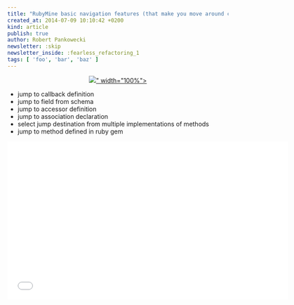 ```yaml
---
title: "RubyMine basic navigation features (that make you move around code fast)"
created_at: 2014-07-09 10:10:42 +0200
kind: article
publish: true
author: Robert Pankowecki
newsletter: :skip
newsletter_inside: :fearless_refactoring_1
tags: [ 'foo', 'bar', 'baz' ]
---
```


<p>
  <a href="https://www.youtube.com/watch?v=uRh2uetV4_I">
    <figure align="center">
      <img src="<%= src_fit("rubymine/navigation-features2.jpg") %>" width="100%">
    </figure>
  </a>
</p>

* jump to callback definition
* jump to field from schema
* jump to accessor definition
* jump to association declaration
* select jump destination from multiple implementations of methods
* jump to method defined in ruby gem

<!-- more -->

<iframe width="640" height="360" src="//www.youtube.com/embed/uRh2uetV4_I" frameborder="0" allowfullscreen></iframe>
